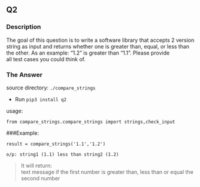 ## Q2

### Description

 The goal of this question is to write a software library that accepts 2 version string as input and returns whether one is greater than, equal, or less than 
 the other. As an example: “1.2” is greater than “1.1”. Please provide all test cases you could think of.


### The Answer

source directory: `./compare_strings`

- Run `pip3 install q2`

usage: 
```
from compare_strings.compare_strings import strings,check_input
```
###Example:
```
result = compare_strings('1.1','1.2')

o/p: string1 (1.1) less than string2 (1.2)
```
> It will return:</br>
> text message if the first number is greater than, less than or equal the second number 
